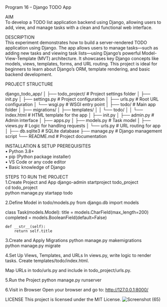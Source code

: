 Program 16 – Django TODO App

AIM  
To develop a TODO list application backend using Django, allowing users to add, view, and manage tasks with a clean and functional web interface.

DESCRIPTION  
This experiment demonstrates how to build a server-rendered TODO application using Django. The app allows users to manage tasks—such as adding new tasks and viewing task lists—using Django’s powerful Model-View-Template (MVT) architecture. It showcases key Django concepts like models, views, templates, forms, and URL routing. This project is ideal for beginners to learn about Django’s ORM, template rendering, and basic backend development.

PROJECT STRUCTURE  

django_todo_app/
│
├── todo_project/ # Project settings folder
│ ├── init.py
│ ├── settings.py # Project configuration
│ ├── urls.py # Root URL configuration
│ └── wsgi.py # WSGI entry point
│
├── todo/ # Main app folder
│ ├── migrations/
│ ├── templates/
│ │ └── todo/
│ │ └── index.html # HTML template for the app
│ ├── init.py
│ ├── admin.py # Admin interface
│ ├── apps.py
│ ├── models.py # Task model
│ ├── views.py # Logic for handling requests
│ └── urls.py # URL routing for app
│
├── db.sqlite3 # SQLite database
├── manage.py # Django management script
└── README.md # Project documentation

 
 
INSTALLATION & SETUP PREREQUISITES  
•	Python 3.8+  
•	pip (Python package installer)  
•	VS Code or any code editor  
•	Basic knowledge of Django  

STEPS TO RUN THE PROJECT  
1.Create Project and App
django-admin startproject todo_project  
cd todo_project  
python manage.py startapp todo  

2.Define Model in todo/models.py
from django.db import models

class Task(models.Model):
    title = models.CharField(max_length=200)
    completed = models.BooleanField(default=False)

    def __str__(self):
        return self.title

3.Create and Apply Migrations
python manage.py makemigrations  
python manage.py migrate

4.Set Up Views, Templates, and URLs
In views.py, write logic to render tasks.
Create templates/todo/index.html.

Map URLs in todo/urls.py and include in todo_project/urls.py.

5.Run the Project
python manage.py runserver

6.Visit in Browser
Open your browser and go to:
http://127.0.0.1:8000/


LICENSE
This project is licensed under the MIT License.
![Screenshot (65)](https://github.com/user-attachments/assets/184d5a20-5d5e-4dfc-a632-cdcfb2d02a25)


